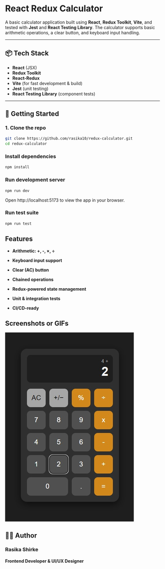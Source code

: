 # React Redux Calculator

A basic calculator application built using **React**, **Redux Toolkit**, **Vite**, and tested with **Jest** and **React Testing Library**. The calculator supports basic arithmetic operations, a clear button, and keyboard input handling.

---

## 📦 Tech Stack

- **React** (JSX)
- **Redux Toolkit**
- **React-Redux**
- **Vite** (for fast development & build)
- **Jest** (unit testing)
- **React Testing Library** (component tests)

---

## 🚀 Getting Started

### 1. Clone the repo

```bash
git clone https://github.com/rasika10/redux-calculator.git
cd redux-calculator
```
### Install dependencies

```bash
npm install
```

### Run development server

```bash
npm run dev
```
Open http://localhost:5173 to view the app in your browser.



### Run test suite

```bash
npm run test
```

## Features

- **Arithmetic: +, -, ×, ÷**

- **Keyboard input support**

- **Clear (AC) button**

- **Chained operations**

- **Redux-powered state management**

- **Unit & integration tests**

- **CI/CD-ready**


## Screenshots or GIFs

![Calculator UI](./src/assets/screenshot.jpg)

## 👩‍💻 Author
### Rasika Shirke
#### Frontend Developer & UI/UX Designer
